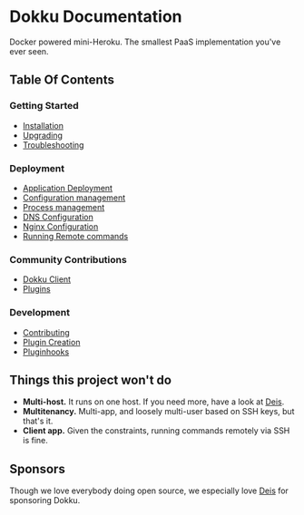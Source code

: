# Dokku Documentation

Docker powered mini-Heroku. The smallest PaaS implementation you've ever seen.

## Table Of Contents

### Getting Started

- [Installation](http://progrium.viewdocs.io/dokku/installation)
- [Upgrading](http://progrium.viewdocs.io/dokku/upgrading)
- [Troubleshooting](http://progrium.viewdocs.io/dokku/troubleshooting)

### Deployment

- [Application Deployment](http://progrium.viewdocs.io/dokku/deployment/index)
- [Configuration management](http://progrium.viewdocs.io/dokku/deployment/configuration)
- [Process management](http://progrium.viewdocs.io/dokku/deployment/process-management)
- [DNS Configuration](http://progrium.viewdocs.io/dokku/deployment/dns)
- [Nginx Configuration](http://progrium.viewdocs.io/dokku/deploymentnginx)
- [Running Remote commands](http://progrium.viewdocs.io/dokku/deployment/remote-commands)

### Community Contributions

- [Dokku Client](http://progrium.viewdocs.io/dokku/community/client)
- [Plugins](http://progrium.viewdocs.io/dokku/community/plugins)

### Development

- [Contributing](http://progrium.viewdocs.io/dokku/development/contributing)
- [Plugin Creation](http://progrium.viewdocs.io/dokku/development/plugin-creation)
- [Pluginhooks](http://progrium.viewdocs.io/dokku/development/pluginhooks)

## Things this project won't do

 * **Multi-host.** It runs on one host. If you need more, have a look at [Deis](http://deis.io/).
 * **Multitenancy.** Multi-app, and loosely multi-user based on SSH keys, but that's it.
 * **Client app.** Given the constraints, running commands remotely via SSH is fine.

## Sponsors

Though we love everybody doing open source, we especially love [Deis](http://deis.io/) for sponsoring Dokku.
